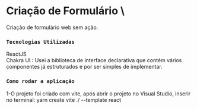 # Criação de Formulário \
Criação de formulário web sem ação.

### `Tecnologias Utilizadas`
ReactJS \
Chakra UI : Usei a biblioteca de interface declarativa que contém vários componentes já estruturados e por ser simples de implementar.

### `Como rodar a aplicação`

1-O projeto foi criado com vite, após abrir o projeto no Visual Studio, inserir no terminal: yarn create vite ./ --template react
